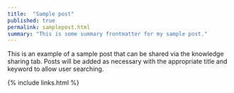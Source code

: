 ```yaml
---
title:  "Sample post"
published: true
permalink: samplepost.html
summary: "This is some summary frontmatter for my sample post."
---
```


This is an example of a sample post that can be shared via the knowledge sharing tab. Posts will be added as necessary with the appropriate title and keyword to allow user searching. 

{% include links.html %}
